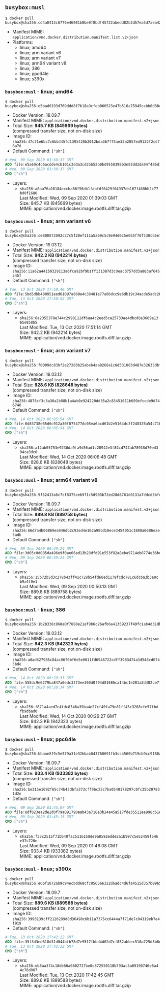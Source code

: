 ## `busybox:musl`

```console
$ docker pull busybox@sha256:cd4a8413c6776e46081b0be0f8bdf45722abedd82b2d57ea5d7aea42297d840e
```

-	Manifest MIME: `application/vnd.docker.distribution.manifest.list.v2+json`
-	Platforms:
	-	linux; amd64
	-	linux; arm variant v6
	-	linux; arm variant v7
	-	linux; arm64 variant v8
	-	linux; 386
	-	linux; ppc64le
	-	linux; s390x

### `busybox:musl` - linux; amd64

```console
$ docker pull busybox@sha256:e5bad0193d769ddd8f7b18a9cfeb066523e47b516a75945cebb0d30cf7e1b0d5
```

-	Docker Version: 18.09.7
-	Manifest MIME: `application/vnd.docker.distribution.manifest.v2+json`
-	Total Size: **845.7 KB (845669 bytes)**  
	(compressed transfer size, not on-disk size)
-	Image ID: `sha256:47c71e6bc7c6bb445fd1395428b2012bda367f75ae33a2857ed9132f2cd78a7d`
-	Default Command: `["sh"]`

```dockerfile
# Wed, 09 Sep 2020 01:38:37 GMT
ADD file:e5a69c4c6acdde4cb101c3dda3cd2bb52b0bd9558398b3e83dd2da94f486d144 in / 
# Wed, 09 Sep 2020 01:38:37 GMT
CMD ["sh"]
```

-	Layers:
	-	`sha256:a8aa76a28184eccba80f56db1fabfdf6429f04937eb167f488bb2c77bd0f1686`  
		Last Modified: Wed, 09 Sep 2020 01:39:03 GMT  
		Size: 845.7 KB (845669 bytes)  
		MIME: application/vnd.docker.image.rootfs.diff.tar.gzip

### `busybox:musl` - linux; arm variant v6

```console
$ docker pull busybox@sha256:ce800872092c37c5f20ef111a5a69c5c8e94d0c5e055f76f530cb5e78a26ec03
```

-	Docker Version: 19.03.12
-	Manifest MIME: `application/vnd.docker.distribution.manifest.v2+json`
-	Total Size: **942.2 KB (942214 bytes)**  
	(compressed transfer size, not on-disk size)
-	Image ID: `sha256:11a62a44159329113a6fca92bf9b1ff131387d3c0eac3757dd3a883af645545f`
-	Default Command: `["sh"]`

```dockerfile
# Tue, 13 Oct 2020 17:50:46 GMT
ADD file:5bd5dbb480951eed61097a860e4c38481e77a06dcc9e6db19c34acde5adc28be in / 
# Tue, 13 Oct 2020 17:50:52 GMT
CMD ["sh"]
```

-	Layers:
	-	`sha256:6a2355378e744c2998112df6aa4c2eed5ca25733ae4dbcd8a3689a1365e858b5`  
		Last Modified: Tue, 13 Oct 2020 17:51:14 GMT  
		Size: 942.2 KB (942214 bytes)  
		MIME: application/vnd.docker.image.rootfs.diff.tar.gzip

### `busybox:musl` - linux; arm variant v7

```console
$ docker pull busybox@sha256:f0009dc83bf2e27203b25abeb4aa0268a1c6d531003d487e32635dbf39f86f85
```

-	Docker Version: 19.03.12
-	Manifest MIME: `application/vnd.docker.distribution.manifest.v2+json`
-	Total Size: **828.6 KB (828648 bytes)**  
	(compressed transfer size, not on-disk size)
-	Image ID: `sha256:4878cf3c3a30a2b88b1a4ab0e924220dd35a2c83451611b609efccde9d746740`
-	Default Command: `["sh"]`

```dockerfile
# Wed, 14 Oct 2020 06:05:54 GMT
ADD file:0d83738e65d6c912a30f075477dc08ea6acd61b2e5164dc3f248326a54c710c3 in / 
# Wed, 14 Oct 2020 06:05:54 GMT
CMD ["sh"]
```

-	Layers:
	-	`sha256:a12ab05753e9230da9fa9d56ad1c20942e3f84cd747ab78918d70e4394ca3dc0`  
		Last Modified: Wed, 14 Oct 2020 06:06:48 GMT  
		Size: 828.6 KB (828648 bytes)  
		MIME: application/vnd.docker.image.rootfs.diff.tar.gzip

### `busybox:musl` - linux; arm64 variant v8

```console
$ docker pull busybox@sha256:9f52413a6c7cf8375ceb9f1c5d993b72ed28d8761d0131a7ddcd5bfc621d83da
```

-	Docker Version: 18.09.7
-	Manifest MIME: `application/vnd.docker.distribution.manifest.v2+json`
-	Total Size: **889.8 KB (889758 bytes)**  
	(compressed transfer size, not on-disk size)
-	Image ID: `sha256:66d7a4b06869ea946db2c93ed4e162a98bd18ece3454051c1888a6686eae5adb`
-	Default Command: `["sh"]`

```dockerfile
# Wed, 09 Sep 2020 00:49:24 GMT
ADD file:3d05c0d085da496e9f0ae06ad13b28dfd91e553f82a8eba9714eb8774e36bd50 in / 
# Wed, 09 Sep 2020 00:49:25 GMT
CMD ["sh"]
```

-	Layers:
	-	`sha256:15b72b5d3c278b43ff41c728b54fd60ed1179fcdc781c6dcba3b3a0cb9a4f0e1`  
		Last Modified: Wed, 09 Sep 2020 00:50:13 GMT  
		Size: 889.8 KB (889758 bytes)  
		MIME: application/vnd.docker.image.rootfs.diff.tar.gzip

### `busybox:musl` - linux; 386

```console
$ docker pull busybox@sha256:1b28338c868a0f7888e21ef9b6c26afb6a41359237f49fc1ab4d31db205a32f3
```

-	Docker Version: 19.03.12
-	Manifest MIME: `application/vnd.docker.distribution.manifest.v2+json`
-	Total Size: **842.3 KB (842323 bytes)**  
	(compressed transfer size, not on-disk size)
-	Image ID: `sha256:a0ad627985c84ac06f0bf6e5e0011fd6946722cdff3983474a3d548cd0745bde`
-	Default Command: `["sh"]`

```dockerfile
# Wed, 14 Oct 2020 00:28:33 GMT
ADD file:555dc9e6279ba847a6edc3273ee360d0f94d81686ca14bc1e281a3d402ce7fea in / 
# Wed, 14 Oct 2020 00:28:34 GMT
CMD ["sh"]
```

-	Layers:
	-	`sha256:f871a4aed7c4fdc8346a39ba4e27cf40fa79e81ff45c3268cfe57fbdfb9dbad0`  
		Last Modified: Wed, 14 Oct 2020 00:29:27 GMT  
		Size: 842.3 KB (842323 bytes)  
		MIME: application/vnd.docker.image.rootfs.diff.tar.gzip

### `busybox:musl` - linux; ppc64le

```console
$ docker pull busybox@sha256:bbaae8f9c5e579a31e32bbab043760691fb3cc4560b719cb9cc9188a41dd8105
```

-	Docker Version: 18.09.7
-	Manifest MIME: `application/vnd.docker.distribution.manifest.v2+json`
-	Total Size: **933.4 KB (933382 bytes)**  
	(compressed transfer size, not on-disk size)
-	Image ID: `sha256:be315e1692f65c74b43dbfa373cff9bc25c7ba0548178297c0fc25b207831d2e`
-	Default Command: `["sh"]`

```dockerfile
# Wed, 09 Sep 2020 01:45:07 GMT
ADD file:8df023ea2de2d0f79a091798aab43a718e3b24a45a517fde35512ee998c61e8c in / 
# Wed, 09 Sep 2020 01:45:15 GMT
CMD ["sh"]
```

-	Layers:
	-	`sha256:f35c2515f71bb40fac51161b0de9a8592edde2a1b997c5e52459f546e37c726e`  
		Last Modified: Wed, 09 Sep 2020 01:46:08 GMT  
		Size: 933.4 KB (933382 bytes)  
		MIME: application/vnd.docker.image.rootfs.diff.tar.gzip

### `busybox:musl` - linux; s390x

```console
$ docker pull busybox@sha256:e66f1072ab9c94ecbdd68cfc056566322d6adc4d6fa4515d357b0965a57e6ef5
```

-	Docker Version: 18.09.7
-	Manifest MIME: `application/vnd.docker.distribution.manifest.v2+json`
-	Total Size: **889.6 KB (889588 bytes)**  
	(compressed transfer size, not on-disk size)
-	Image ID: `sha256:3993139cff2126289d8d36498c6b11a7375cc6444a7f71de7c04319eb7e4f919`
-	Default Command: `["sh"]`

```dockerfile
# Tue, 13 Oct 2020 17:42:22 GMT
ADD file:35f3d3ed618d31d044bfb78d7e9517fbbd4d02d7cf852abbec510a725d3b8df0 in / 
# Tue, 13 Oct 2020 17:42:22 GMT
CMD ["sh"]
```

-	Layers:
	-	`sha256:eb8aa374c18db66a6602727be0c872550110b793ac3a09190746e8a44c76d067`  
		Last Modified: Tue, 13 Oct 2020 17:42:45 GMT  
		Size: 889.6 KB (889588 bytes)  
		MIME: application/vnd.docker.image.rootfs.diff.tar.gzip
